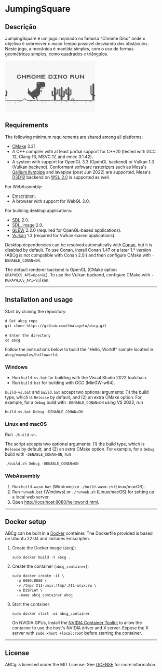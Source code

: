 # JumpingSquare

## Descrição
JumpingSquare é um jogo inspirado no famoso "Chrome Dino" onde o objetivo é sobreviver o maior tempo possível desviando dos obstáculos. Neste jogo, a mecânica é mantida simples, com o uso de formas geométricas simples, como quadrados e triângulos.

![Imagem Chrome Dino](https://github.com/MatheusFama/CG-Assets/blob/main/ChronoDino.jpeg)



## Requirements

The following minimum requirements are shared among all platforms:

*   [CMake](https://cmake.org/) 3.21.
*   A C++ compiler with at least partial support for C++20 (tested with GCC 12, Clang 16, MSVC 17, and emcc 3.1.42).
*   A system with support for OpenGL 3.3 (OpenGL backend) or Vulkan 1.3 (Vulkan backend). Conformant software rasterizers such as Mesa's [Gallium llvmpipe](https://docs.mesa3d.org/drivers/llvmpipe.html) and lavapipe (post Jun 2022) are supported. Mesa's [D3D12](https://devblogs.microsoft.com/directx/directx-heart-linux/) backend on [WSL 2.0](https://docs.microsoft.com/en-us/windows/wsl/install) is supported as well.

For WebAssembly:

*   [Emscripten](https://emscripten.org/).
*   A browser with support for WebGL 2.0.

For building desktop applications:

*   [SDL](https://www.libsdl.org/) 2.0.
*   [SDL\_image](https://www.libsdl.org/projects/SDL_image/) 2.0.
*   [GLEW](http://glew.sourceforge.net/) 2.2.0 (required for OpenGL-based applications).
*   [Vulkan](https://www.lunarg.com/vulkan-sdk/) 1.3 (required for Vulkan-based applications).

Desktop dependencies can be resolved automatically with [Conan](https://conan.io/), but it is disabled by default. To use Conan, install Conan 1.47 or a later 1.\* version (ABCg is not compatible with Conan 2.0!) and then configure CMake with `-DENABLE_CONAN=ON`.

The default renderer backend is OpenGL (CMake option `GRAPHICS_API=OpenGL`). To use the Vulkan backend, configure CMake with `-DGRAPHICS_API=Vulkan`.

***

## Installation and usage

Start by cloning the repository:

    # Get abcg repo
    git clone https://github.com/hbatagelo/abcg.git

    # Enter the directory
    cd abcg

Follow the instructions below to build the "Hello, World!" sample located in `abcg/examples/helloworld`.

### Windows

*   Run `build-vs.bat` for building with the Visual Studio 2022 toolchain.
*   Run `build.bat` for building with GCC (MinGW-w64).

`build-vs.bat` and `build.bat` accept two optional arguments: (1) the build type, which is `Release` by default, and (2) an extra CMake option. For example, for a `Debug` build with `-DENABLE_CONAN=ON` using VS 2022, run

    build-vs.bat Debug -DENABLE_CONAN=ON

### Linux and macOS

Run `./build.sh`.

The script accepts two optional arguments: (1) the build type, which is `Release` by default, and (2) an extra CMake option. For example, for a `Debug` build with `-DENABLE_CONAN=ON`, run

    ./build.sh Debug -DENABLE_CONAN=ON

### WebAssembly

1.  Run `build-wasm.bat` (Windows) or `./build-wasm.sh` (Linux/macOS).
2.  Run `runweb.bat` (Windows) or `./runweb.sh` (Linux/macOS) for setting up a local web server.
3.  Open <http://localhost:8080/helloworld.html>.

***

## Docker setup

ABCg can be built in a [Docker](https://www.docker.com/) container. The Dockerfile provided is based on Ubuntu 22.04 and includes Emscripten.

1.  Create the Docker image (`abcg`):

        sudo docker build -t abcg .

2.  Create the container (`abcg_container`):

        sudo docker create -it \
          -p 8080:8080 \
          -v /tmp/.X11-unix:/tmp/.X11-unix:rw \
          -e DISPLAY \
          --name abcg_container abcg

3.  Start the container:

        sudo docker start -ai abcg_container

    On NVIDIA GPUs, install the [NVIDIA Container Toolkit](https://github.com/NVIDIA/nvidia-docker) to allow the container to use the host's NVIDIA driver and X server. Expose the X server with `sudo xhost +local:root` before starting the container.

***

## License

ABCg is licensed under the MIT License. See [LICENSE](https://github.com/hbatagelo/abcg/blob/main/LICENSE) for more information.
